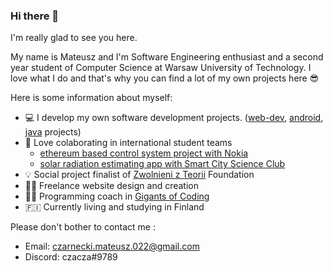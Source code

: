### Hi there 👋 
I'm really glad to see you here. 

My name is Mateusz and I'm Software Engineering enthusiast and a second year student of Computer Science at Warsaw University of Technology. I love what I do and that's why you can find a lot of my own projects here :sunglasses:

Here is some information about myself:
- :computer: I develop my own software development projects. ([web-dev](https://github.com/czaacza/Web-Development-Projects), [android](https://github.com/czaacza/Android-Souvenir-App), [java](https://github.com/czaacza/Path-Finder) projects) 
- 👯 Love colaborating in international student teams
  - [ethereum based control system project with Nokia](https://github.com/dfallow/EthereumProject)
  - [solar radiation estimating app with Smart City Science Club]()
- 💡 Social project finalist of [Zwolnieni z Teorii](https://zwolnienizteorii.pl/) Foundation
- 👨‍💻 Freelance website design and creation
- 👨‍🏫 Programming coach in [Gigants of Coding](https://www.giganciprogramowania.edu.pl/)
- 🇫🇮 Currently living and studying in Finland


Please don't bother to contact me :
- Email: czarnecki.mateusz.022@gmail.com
- Discord: czacza#9789

<!--
**czaacza/czaacza** is a ✨ _special_ ✨ repository because its `README.md` (this file) appears on your GitHub profile.

Here are some ideas to get you started:

- 🔭 I’m currently working on ...
- 🌱 I’m currently learning ...
- 👯 I’m looking to collaborate on ...
- 🤔 I’m looking for help with ...
- 💬 Ask me about ...
- 📫 How to reach me: ...
- 😄 Pronouns: ...
- ⚡ Fun fact: ...
-->
